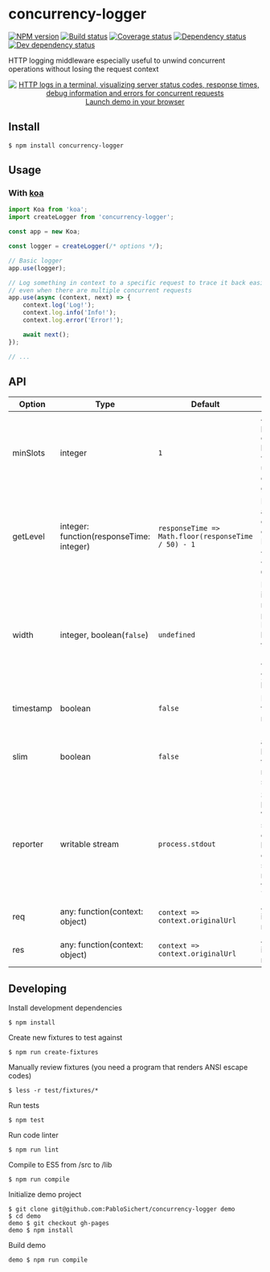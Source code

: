 # concurrency-logger
[![NPM version][npm-image]][npm-url]
[![Build status][travis-image]][travis-url]
[![Coverage status][coveralls-image]][coveralls-url]
[![Dependency status][david-dm-image]][david-dm-url]
[![Dev dependency status][david-dm-dev-image]][david-dm-dev-url]

HTTP logging middleware especially useful to unwind concurrent operations without losing the request context

<a href="https://pablosichert.github.io/concurrency-logger/">
    <p align="center">
        <img src="https://cloud.githubusercontent.com/assets/4450694/19836607/c60e0ed2-9ea5-11e6-8696-556eed7ea7c9.gif" alt="HTTP logs in a terminal, visualizing server status codes, response times, debug information and errors for concurrent requests" />
        <br />
        Launch demo in your browser
    </p>
</a>

## Install
```
$ npm install concurrency-logger
```

## Usage
### With [koa](https://github.com/koajs/koa)
```js
import Koa from 'koa';
import createLogger from 'concurrency-logger';

const app = new Koa;

const logger = createLogger(/* options */);

// Basic logger
app.use(logger);

// Log something in context to a specific request to trace it back easily,
// even when there are multiple concurrent requests
app.use(async (context, next) => {
    context.log('Log!');
    context.log.info('Info!');
    context.log.error('Error!');

    await next();
});

// ...
```

## API
| Option | Type | Default | Description | Example |
| ---- | ---- | ------- | ----------- | ------- |
| minSlots | integer | `1` | Amount of space that is provisioned to display concurrent request lanes. Number of lanes will automatically scale up as the number of concurrent requests grow. | `3`
| getLevel | integer: function(responseTime: integer) | `responseTime => Math.floor(responseTime / 50) - 1` | Map response time to alert level. Alert levels go from 0 (default color) to 6 (dark red). By default that means `<100ms: 0`, `<150ms: 1` `<200ms: 2`, ..., `>=350ms: 6`. | `responseTime => Math.floor(responseTime / 100)`
| width | integer, boolean(`false`) | `undefined` | If no width is provided, it will be dynamically read from `process.stdout.columns`. Pass in an integer to break all lines according to the specified fixed (terminal character) width. Pass in `false` if you want the lines not to break at all. | `80`, `132`, `false`
| timestamp | boolean | `false` | Print localized timestamp for every requests. | `true`, `false`
| slim | boolean | `false` | "Slim mode": don't use an extra character between request lanes to shrink width, but make them harder to separate visually. | `true`, `false`
| reporter | writable stream | `process.stdout` | Specify a stream that handles the output lines. Write to terminal or stream to a log file, for example. Note that the lines contain ANSI color codes, so when streaming to a file you might need a program that can read those. E.g. `less -r requests.log` | `require('fs').createWriteStream('logs/requests.log')`
| req | any: function(context: object) | `context => context.originalUrl` | Attach additional information to the request log line. | `context => context.originalUrl + '\n' + context.get('User-Agent')`
| res | any: function(context: object) | `context => context.originalUrl` | Attach additional information to the response log line. | `context => context.originalUrl + '\n' + context.get('User-Agent')`

## Developing
Install development dependencies
```
$ npm install
```

Create new fixtures to test against
```
$ npm run create-fixtures
```

Manually review fixtures (you need a program that renders ANSI escape codes)
```
$ less -r test/fixtures/*
```

Run tests
```
$ npm test
```

Run code linter
```
$ npm run lint
```

Compile to ES5 from /src to /lib
```
$ npm run compile
```

Initialize demo project
```
$ git clone git@github.com:PabloSichert/concurrency-logger demo
$ cd demo
demo $ git checkout gh-pages
demo $ npm install
```

Build demo
```
demo $ npm run compile
```

[npm-url]: https://npmjs.org/package/concurrency-logger
[npm-image]: https://badge.fury.io/js/concurrency-logger.svg
[travis-url]: https://travis-ci.org/PabloSichert/concurrency-logger
[travis-image]: http://img.shields.io/travis/PabloSichert/concurrency-logger.svg
[coveralls-url]:https://coveralls.io/r/PabloSichert/concurrency-logger
[coveralls-image]:https://coveralls.io/repos/PabloSichert/concurrency-logger/badge.svg
[david-dm-url]:https://david-dm.org/PabloSichert/concurrency-logger
[david-dm-image]:https://david-dm.org/PabloSichert/concurrency-logger.svg
[david-dm-dev-url]:https://david-dm.org/PabloSichert/concurrency-logger#info=devDependencies
[david-dm-dev-image]:https://david-dm.org/PabloSichert/concurrency-logger/dev-status.svg
